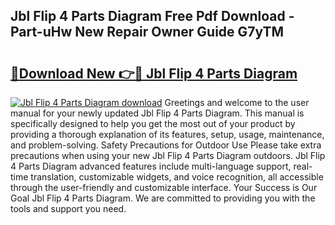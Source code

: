 ## Jbl Flip 4 Parts Diagram Free Pdf Download - Part-uHw New Repair Owner Guide G7yTM

# <h2><a href="http://dfrzkng.blite.top/?on=Jbl+Flip+4+Parts+Diagram">🔗Download New 👉🔴 Jbl Flip 4 Parts Diagram</a></h2>

[![Jbl Flip 4 Parts Diagram download](https://i.imgur.com/lujVjoI.png)](http://dfrzkng.blite.top/?on=Jbl+Flip+4+Parts+Diagram)
Greetings and welcome to the user manual for your newly updated Jbl Flip 4 Parts Diagram. This manual is specifically designed to help you get the most out of your product by providing a thorough explanation of its features, setup, usage, maintenance, and problem-solving. Safety Precautions for Outdoor Use Please take extra precautions when using your new Jbl Flip 4 Parts Diagram outdoors. Jbl Flip 4 Parts Diagram advanced features include multi-language support, real-time translation, customizable widgets, and voice recognition, all accessible through the user-friendly and customizable interface. Your Success is Our Goal Jbl Flip 4 Parts Diagram. We are committed to providing you with the tools and support you need.
